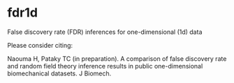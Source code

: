# fdr1d
False discovery rate (FDR) inferences for one-dimensional (1d) data

Please consider citing:

Naouma H, Pataky TC (in preparation). A comparison of false discovery rate and random field theory inference results in public one-dimensional biomechanical datasets. J Biomech.

